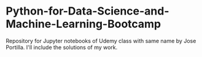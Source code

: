 # Python-for-Data-Science-and-Machine-Learning-Bootcamp
Repository for Jupyter notebooks of Udemy class with same name by Jose Portilla. I'll include the solutions of my work.
